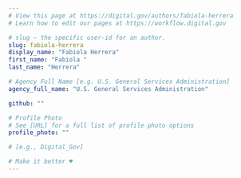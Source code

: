 ```yaml
---
# View this page at https://digital.gov/authors/fabiola-herrera
# Learn how to edit our pages at https://workflow.digital.gov

# slug — the specific user-id for an author.
slug: fabiola-herrera
display_name: "Fabiola Herrera"
first_name: "Fabiola "
last_name: "Herrera"

# Agency Full Name [e.g. U.S. General Services Administration]
agency_full_name: "U.S. General Services Administration"

github: ""

# Profile Photo
# See [URL] for a full list of profile photo options
profile_photo: ""

# [e.g., Digital_Gov]

# Make it better ♥
---
```

